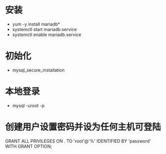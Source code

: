 # 安装
- yum -y install mariadb*
- systemctl start mariadb.service
- systemctl enable mariadb.service

# 初始化
- mysql_secure_installation

# 本地登录
- mysql -uroot -p

# 创建用户设置密码并设为任何主机可登陆
GRANT ALL PRIVILEGES ON *.* TO 'root'@'%' IDENTIFIED BY 'password' WITH GRANT OPTION;
